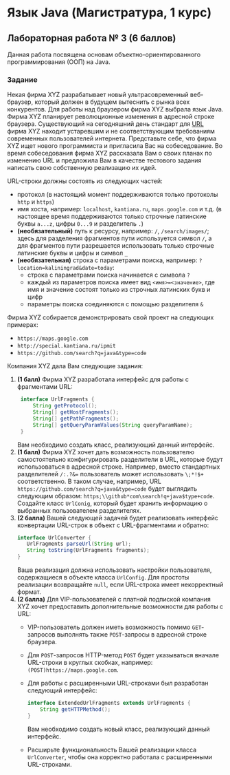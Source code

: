 # Язык Java (Магистратура, 1 курс)

## Лабораторная работа № 3 (6 баллов)

Данная работа посвящена основам объектно-ориентированного программирования (ООП) на Java.

### Задание

Некая фирма XYZ разрабатывает новый ультрасовременный веб-браузер, который должен в будущем вытеснить с рынка всех конкурентов.
Для работы над браузером фирма XYZ выбрала язык Java. Фирма XYZ планирует революционные изменения в адресной строке браузера. Существующий на сегодняшний день стандарт для [URL](https://ru.wikipedia.org/wiki/URL) фирма XYZ находит устаревшим и не соответствующим требованиям современных пользователей интернета. Представьте себе, что фирма XYZ ищет нового программиста и пригласила Вас на собеседование. Во время собеседования фирма XYZ рассказала Вам о своих планах по изменению URL и предложила Вам в качестве тестового задания написать свою собственную реализацию их идей. 

URL-строки должны состоять из следующих частей:
   * протокол (в настоящий момент поддерживаются только протоколы ```http``` и ```https```)
   * имя хоста, например: ```localhost```, ```kantiana.ru```, ```maps.google.com``` и т.д. (в настоящее время поддерживаются только строчные латинские буквы ```a...z```, цифры ```0...9``` и разделитель ```.```)
   * **(необязательный)** путь к ресурсу, например: ```/```, ```/search/images/```; здесь для разделения фрагментов пути используется символ ```/```, а для фрагментов пути разрешается использовать только строчные латинские буквы и цифры и символ ```_```
   * **(необязательная)** строка с параметрами поиска, например: ```?location=kaliningrad&date=today```:
      * строка с параметрами поиска начинается с символа ```?```
      * каждый из параметров поиска имеет вид ```<имя>=<значение>```, где имя и значение состоят только из строчных латинских букв и цифр
      * параметры поиска соединяются с помощью разделителя ```&```  
   
   Фирма XYZ собирается демонстрировать свой проект на следующих примерах:
   * ```https://maps.google.com```
   * ```http://special.kantiana.ru/ipmit```
   * ```https://github.com/search?q=java&type=code```

Компания XYZ дала Вам следующие задания:

1. **(1 балл)** Фирма XYZ разработала интерфейс для работы с фрагментами URL:
   ```java
    interface UrlFragments {
        String getProtocol();
        String[] getHostFragments();
        String[] getPathFragments();
        String[] getQueryParamValues(String queryParamName);
    }
   ```
   Вам необходимо создать класс, реализующий данный интерфейс.
2. **(1 балл)** Фирма XYZ хочет дать возможность пользователю самостоятельно конфигурировать разделители в URL, которые будут использоваться в адресной строке. Например, вместо стандартных разделителей ```/:.?&=``` пользователь может использовать ```\;*!$+``` соответственно. В таком случае, например, URL ```https://github.com/search?q=java&type=code``` будет выглядить следующим образом: ```https;\\github*com\search!q+java$type+code```. Создайте класс ```UrlConig```, который будет хранить информацию о выбранных пользователем разделителях.
3. **(2 балла)** Вашей следующей задачей будет реализовать интерфейс конвертации URL-строк в объект с URL-фрагментами и обратно:
   ```java
   interface UrlConverter {
      UrlFragments parseUrl(String url);
      String toString(UrlFragments fragments);
   }
   ```
   Ваша реализация должна использовать настройки пользователя, содержащиеся в объекте класса ```UrlConfig```. Для простоты реализации возвращайте ```null```, если URL-строка имеет некорректный формат.
4. **(2 балла)** Для VIP-пользователей с платной подпиской компания XYZ хочет предоставить дополнительные возможности для работы с URL:
   * VIP-пользователь должен иметь возможность помимо ```GET```-запросов выполнять также ```POST```-запросы в адресной строке браузера.
   * Для ```POST```-запросов HTTP-метод ```POST``` будет указываться вначале URL-строки в круглых скобках, например:
     ```(POST)https://maps.google.com```.
   * Для работы с расширенными URL-строками был разработан следующий интерфейс:  
   
     ```java
     interface ExtendedUrlFragments extends UrlFragments {
         String getHTTPMethod();
     }
     ```
     Вам необходимо создать новый класс, реализующий данный интерфейс.
   * Расширьте функциональность Вашей реализации класса ```UrlConverter```, чтобы она корректно работала с расширенными URL-строками.
